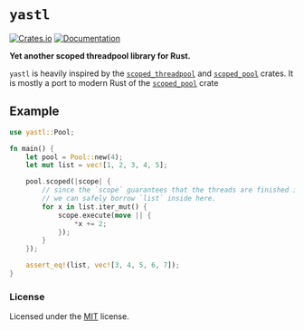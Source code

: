 `yastl`
=======

[![Crates.io](https://img.shields.io/crates/v/yastl.svg)](https://crates.io/crates/yastl)
[![Documentation](https://img.shields.io/badge/documentation-docs.rs-blue.svg)](https://docs.rs/yastl)

**Yet another scoped threadpool library for Rust.**

`yastl` is heavily inspired by the [`scoped_threadpool`][scoped_threadpool] and
[`scoped_pool`][scoped_pool] crates. It is mostly a port to modern Rust of the
[`scoped_pool`][scoped_pool] crate


## Example

```rust
use yastl::Pool;

fn main() {
    let pool = Pool::new(4);
    let mut list = vec![1, 2, 3, 4, 5];

    pool.scoped(|scope| {
        // since the `scope` guarantees that the threads are finished if it drops,
        // we can safely borrow `list` inside here.
        for x in list.iter_mut() {
            scope.execute(move || {
                *x += 2;
            });
        }
    });

    assert_eq!(list, vec![3, 4, 5, 6, 7]);
}
```

### License

Licensed under the [MIT][mit] license.


[scoped_threadpool]: https://crates.io/crates/scoped_threadpool
[scoped_pool]: https://crates.io/crates/scoped_pool
[mit]: https://github.com/Stupremee/yastl/tree/main/LICENSE
